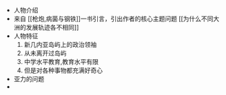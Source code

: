 - 人物介绍
- 来自 [[枪炮,病菌与钢铁]]一书引言，引出作者的核心主题问题 [[为什么不同大洲的发展轨迹各不相同]]
- 人物特征
  1. 新几内亚岛屿上的政治领袖
  2. 从未离开过岛屿
  3. 中学水平教育,教育水平有限
  4. 但是对各种事物都充满好奇心
- 亚力的问题
-